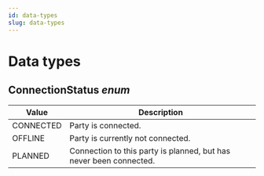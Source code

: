 ```yaml
---
id: data-types
slug: data-types
---
```

# Data types

## ConnectionStatus *enum*

| Value     | Description                                                        |
|-----------|--------------------------------------------------------------------|
| CONNECTED | Party is connected.                                                |
| OFFLINE   | Party is currently not connected.                                  |
| PLANNED   | Connection to this party is planned, but has never been connected. |
